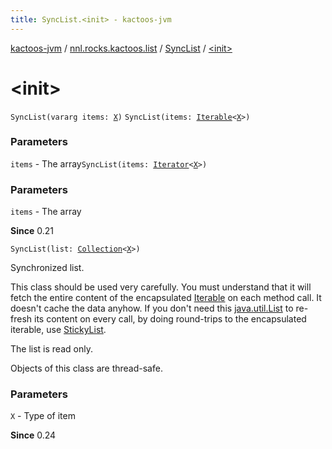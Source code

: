 ```yaml
---
title: SyncList.<init> - kactoos-jvm
---
```


[kactoos-jvm](../../index.html) / [nnl.rocks.kactoos.list](../index.html) / [SyncList](index.html) / [&lt;init&gt;](./-init-.html)

# &lt;init&gt;

`SyncList(vararg items: `[`X`](index.html#X)`)`
`SyncList(items: `[`Iterable`](https://kotlinlang.org/api/latest/jvm/stdlib/kotlin.collections/-iterable/index.html)`<`[`X`](index.html#X)`>)`

### Parameters

`items` - The array`SyncList(items: `[`Iterator`](https://kotlinlang.org/api/latest/jvm/stdlib/kotlin.collections/-iterator/index.html)`<`[`X`](index.html#X)`>)`

### Parameters

`items` - The array

**Since**
0.21

`SyncList(list: `[`Collection`](https://kotlinlang.org/api/latest/jvm/stdlib/kotlin.collections/-collection/index.html)`<`[`X`](index.html#X)`>)`

Synchronized list.

This class should be used very carefully. You must understand that
it will fetch the entire content of the encapsulated [Iterable](https://kotlinlang.org/api/latest/jvm/stdlib/kotlin.collections/-iterable/index.html) on each
method call. It doesn't cache the data anyhow. If you don't
need this [java.util.List](http://docs.oracle.com/javase/8/docs/api/java/util/List.html) to re-fresh
its content on every call, by doing round-trips to
the encapsulated iterable, use [StickyList](../-sticky-list/index.html).

The list is read only.

Objects of this class are thread-safe.

### Parameters

`X` - Type of item

**Since**
0.24

